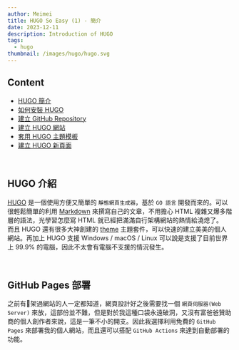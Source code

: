 ```yaml
---
author: Meimei
title: HUGO So Easy (1) - 簡介
date: 2023-12-11
description: Introduction of HUGO
tags:
  - hugo
thumbnail: /images/hugo/hugo.svg
---
```

## Content
 - [HUGO 簡介](../hugo-so-easy-01-introduced)
 - [如何安裝 HUGO](../hugo-so-easy-02-install)
 - [建立 GitHub Repository](../hugo-so-easy-02-install)
 - [建立 HUGO 網站](../hugo-so-easy-04-create-hugo)
 - [套用 HUGO 主題模板](../hugo-so-easy-05-set-theme)
 - [建立 HUGO 新頁面](../hugo-so-easy-06-create-new-hugo-page)


</br>

## HUGO 介紹
[HUGO](https://gohugo.io/) 是一個使用方便又簡單的 `靜態網頁生成器`，基於 `GO 語言` 開發而來的。可以很輕鬆簡單的利用 [Markdown](https://www.markdownguide.org/) 來撰寫自己的文章，不用擔心 HTML 複雜又爆多階層的語法，光學習怎麼寫 HTML 就已經把滿滿自行架構網站的熱情給澆熄了。  
而且 HUGO 還有很多大神創建的 [theme](https://themes.gohugo.io/) 主題套件，可以快速的建立美美的個人網站。再加上 HUGO 支援 Windows / macOS / Linux 可以說是支援了目前世界上 99.9% 的電腦，因此不太會有電腦不支援的情況發生。

</br>

## GitHub Pages 部署
之前有架過網站的人一定都知道，網頁設計好之後需要找一個 `網頁伺服器(Web Server)` 來放，這部份並不難，但是對於我這種口袋永遠破洞，又沒有富爸爸贊助商的個人創作者來說，這是一筆不小的開支。因此我選擇利用免費的 `GitHub Pages` 來部署我的個人網站，而且還可以搭配 `GitHub Actions` 來達到自動部署的功能。
